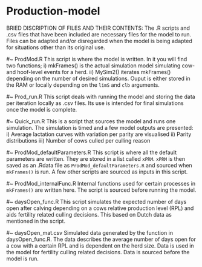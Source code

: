 # Production-model
BRIED DISCRIPTION OF FILES AND THEIR CONTENTS:
The .R scripts and .csv files that have been included are necessary files for the model to run. 
Files can be adapted and/or disregarded when the model is being adapted for situations other than its original use.

#~ ProdMod.R
This script is where the model is written. In it you will find two functions; 
	i)  mkFrames() is the actual simulation model simulating cow- and hoof-level events for a herd.
	ii) MySim2() iterates mkFrames() depending on the number of desired simulations. 
	    Ouput is either stored in the RAM or locally depending on the `limS` and `clb` arguments.

#~ Prod_run.R
This script deals with running the model and storing the data per iteration locally as .csv files. 
Its use is intended for final simulations once the model is complete.

#~ Quick_run.R
This is a script that sources the model and runs one simulation. The simulation is timed and a few model outputs are presented:
	i) Average lactation curves with variation per parity are visualised
	ii) Parity distributions
	iii) Number of cows culled per culling reason

#~ ProdMod_defaultParameters.R
This script is where all the default parameters are written. 
They are stored in a list called `xPRM`. `xPRM` is then saved as an .Rdata file as `ProdMod_defaultParameters.R` and sourced 
when `mkFrames()` is run. 
A few other scripts are sourced as inputs in this script.


#~ ProdMod_internalFunc.R
Internal functions used for certain processes in `mkFrames()` are written here. 
The script is sourced before running the model.

#~ daysOpen_func.R 
This script simulates the expected number of days open after calving depending on a cows relative production level (RPL)
and aids fertility related culling decisions. 
This based on Dutch data as mentioned in the script.

#~ daysOpen_mat.csv
Simulated data generated by the function in daysOpen_func.R. 
The data describes the average number of days open for a cow with a certain RPL and is dependent on the herd size. 
Data is used in the model for fertility culling related decisions. Data is sourced before the model is run.
